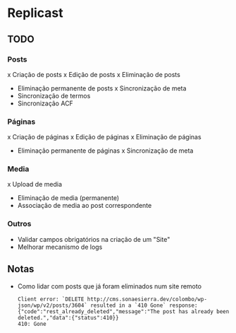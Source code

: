 # Replicast

## TODO

### Posts
x Criação de posts
x Edição de posts
x Eliminação de posts
- Eliminação permanente de posts
x Sincronização de meta
- Sincronização de termos
- Sincronização ACF

### Páginas
x Criação de páginas
x Edição de páginas
x Eliminação de páginas
- Eliminação permanente de páginas
x Sincronização de meta

### Media
x Upload de media
- Eliminação de media (permanente)
- Associação de media ao post correspondente

### Outros
- Validar campos obrigatórios na criação de um "Site"
- Melhorar mecanismo de logs

## Notas
- Como lidar com posts que já foram eliminados num site remoto
    ```
    Client error: `DELETE http://cms.sonaesierra.dev/colombo/wp-json/wp/v2/posts/3604` resulted in a `410 Gone` response: {"code":"rest_already_deleted","message":"The post has already been deleted.","data":{"status":410}} 
    410: Gone
    ```
